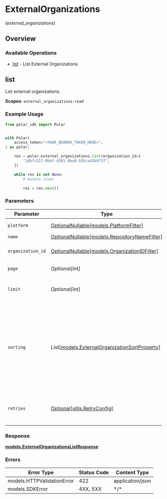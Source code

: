 # ExternalOrganizations
(*external_organizations*)

## Overview

### Available Operations

* [list](#list) - List External Organizations

## list

List external organizations.

**Scopes**: `external_organizations:read`

### Example Usage

```python
from polar_sdk import Polar


with Polar(
    access_token="<YOUR_BEARER_TOKEN_HERE>",
) as polar:

    res = polar.external_organizations.list(organization_id=[
        "1dbfc517-0bbf-4301-9ba8-555ca42b9737",
    ])

    while res is not None:
        # Handle items

        res = res.next()

```

### Parameters

| Parameter                                                                                                                                                               | Type                                                                                                                                                                    | Required                                                                                                                                                                | Description                                                                                                                                                             |
| ----------------------------------------------------------------------------------------------------------------------------------------------------------------------- | ----------------------------------------------------------------------------------------------------------------------------------------------------------------------- | ----------------------------------------------------------------------------------------------------------------------------------------------------------------------- | ----------------------------------------------------------------------------------------------------------------------------------------------------------------------- |
| `platform`                                                                                                                                                              | [OptionalNullable[models.PlatformFilter]](../../models/platformfilter.md)                                                                                               | :heavy_minus_sign:                                                                                                                                                      | Filter by platform.                                                                                                                                                     |
| `name`                                                                                                                                                                  | [OptionalNullable[models.RepositoryNameFilter]](../../models/repositorynamefilter.md)                                                                                   | :heavy_minus_sign:                                                                                                                                                      | Filter by name.                                                                                                                                                         |
| `organization_id`                                                                                                                                                       | [OptionalNullable[models.OrganizationIDFilter]](../../models/organizationidfilter.md)                                                                                   | :heavy_minus_sign:                                                                                                                                                      | Filter by organization ID.                                                                                                                                              |
| `page`                                                                                                                                                                  | *Optional[int]*                                                                                                                                                         | :heavy_minus_sign:                                                                                                                                                      | Page number, defaults to 1.                                                                                                                                             |
| `limit`                                                                                                                                                                 | *Optional[int]*                                                                                                                                                         | :heavy_minus_sign:                                                                                                                                                      | Size of a page, defaults to 10. Maximum is 100.                                                                                                                         |
| `sorting`                                                                                                                                                               | List[[models.ExternalOrganizationSortProperty](../../models/externalorganizationsortproperty.md)]                                                                       | :heavy_minus_sign:                                                                                                                                                      | Sorting criterion. Several criteria can be used simultaneously and will be applied in order. Add a minus sign `-` before the criteria name to sort by descending order. |
| `retries`                                                                                                                                                               | [Optional[utils.RetryConfig]](../../models/utils/retryconfig.md)                                                                                                        | :heavy_minus_sign:                                                                                                                                                      | Configuration to override the default retry behavior of the client.                                                                                                     |

### Response

**[models.ExternalOrganizationsListResponse](../../models/externalorganizationslistresponse.md)**

### Errors

| Error Type                 | Status Code                | Content Type               |
| -------------------------- | -------------------------- | -------------------------- |
| models.HTTPValidationError | 422                        | application/json           |
| models.SDKError            | 4XX, 5XX                   | \*/\*                      |